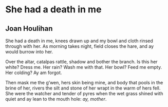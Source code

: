 # She had a death in me
## Joan Houlihan
She had a death in me, knees drawn up
and my bowl and cloth rinsed through with her.
As morning takes night, field closes the hare,
and ay would burrow into her.

Over the altar, catalpas rattle,
shadow and bother the branch.
Is this her white? Dress me.
Her rain? Wash me with that.
Her bowl? Feed me empty.
Her colding? Ay am forgot.

Then mask me the g’wen, hers skin
being mine, and body that pools
in the brine of her, rivers the silt and stone of her
wrapt in the warm of hers fell.
She were the watcher and tender of pyres
when the wet grass shined with quiet
and ay lean to the mouth hole: _ay, mother_.
